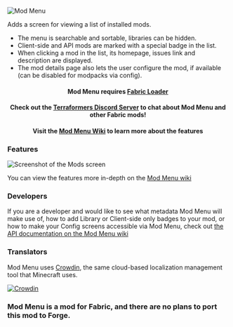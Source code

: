 ![Mod Menu](https://i.imgur.com/dMYWAjn.png)

Adds a screen for viewing a list of installed mods. 
* The menu is searchable and sortable, libraries can be hidden. 
* Client-side and API mods are marked with a special badge in the list.
* When clicking a mod in the list, its homepage, issues link and description are displayed.
* The mod details page also lets the user configure the mod, if available (can be disabled for modpacks via config).

<h4 align="center">
Mod Menu requires <a href="https://fabricmc.net/use/">Fabric Loader</a>
</h4>
<h4 align="center">
Check out the <a href="https://discord.gg/jEGF5fb">Terraformers Discord Server</a> to chat about Mod Menu and other Fabric mods!
</h4>
<h4 align="center">
Visit the <a href="https://github.com/TerraformersMC/ModMenu/wiki">Mod Menu Wiki</a> to learn more about the features
</h4>

### Features

![Screenshot of the Mods screen](https://camo.githubusercontent.com/3fb56ac264de3a3be29bf2da68f93d667cd773d8285c7b152f1ae8db2cfaffbb/68747470733a2f2f692e696d6775722e636f6d2f79794f6d564d322e706e67)

You can view the features more in-depth on the [Mod Menu wiki](https://github.com/TerraformersMC/ModMenu/wiki/API)

### Developers

If you are a developer and would like to see what metadata Mod Menu will make use of, how to add Library or Client-side only badges to your mod, or how to make your Config screens accessible via Mod Menu, check out [the API documentation on the Mod Menu wiki](https://github.com/TerraformersMC/ModMenu/wiki/API)

### Translators

Mod Menu uses [Crowdin](https://crowdin.com/project/fabric-mod-menu), the same cloud-based localization management tool that Minecraft uses.

[![Crowdin](https://badges.crowdin.net/fabric-mod-menu/localized.svg)](https://crowdin.com/project/fabric-mod-menu)

### Mod Menu is a mod for Fabric, and there are no plans to port this mod to Forge.
